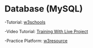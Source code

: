 # Database (MySQL)

-Tutorial: [w3schools ](https://www.w3schools.com/sql/default.asp)

-Video Tutorial: [Training With Live Project ](https://www.youtube.com/watch?v=mhDJYm4cLzU&list=PLTydW-y9HsbQ2ztoaLBJTd4wwjc_oqWx4)

-Practice Platform: [w3resource](https://www.w3resource.com/sql-exercises/)